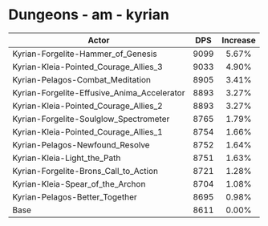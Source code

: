 # Dungeons - am - kyrian
| Actor | DPS | Increase |
|---|:---:|:---:|
|Kyrian-Forgelite-Hammer_of_Genesis|9099|5.67%|
|Kyrian-Kleia-Pointed_Courage_Allies_3|9033|4.90%|
|Kyrian-Pelagos-Combat_Meditation|8905|3.41%|
|Kyrian-Forgelite-Effusive_Anima_Accelerator|8893|3.27%|
|Kyrian-Kleia-Pointed_Courage_Allies_2|8893|3.27%|
|Kyrian-Forgelite-Soulglow_Spectrometer|8765|1.79%|
|Kyrian-Kleia-Pointed_Courage_Allies_1|8754|1.66%|
|Kyrian-Pelagos-Newfound_Resolve|8752|1.64%|
|Kyrian-Kleia-Light_the_Path|8751|1.63%|
|Kyrian-Forgelite-Brons_Call_to_Action|8721|1.28%|
|Kyrian-Kleia-Spear_of_the_Archon|8704|1.08%|
|Kyrian-Pelagos-Better_Together|8695|0.98%|
|Base|8611|0.00%|
